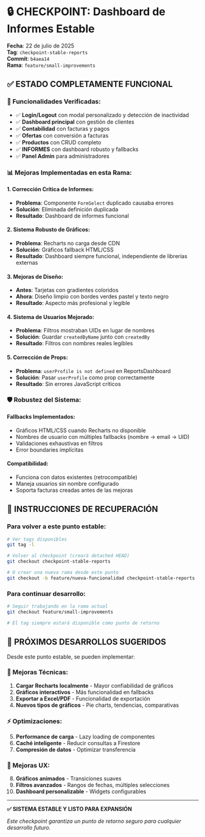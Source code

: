 # 🔒 CHECKPOINT: Dashboard de Informes Estable

**Fecha**: 22 de julio de 2025  
**Tag**: `checkpoint-stable-reports`  
**Commit**: `b4aea14`  
**Rama**: `feature/small-improvements`  

## ✅ ESTADO COMPLETAMENTE FUNCIONAL

### 🎯 Funcionalidades Verificadas:
- ✅ **Login/Logout** con modal personalizado y detección de inactividad
- ✅ **Dashboard principal** con gestión de clientes
- ✅ **Contabilidad** con facturas y pagos
- ✅ **Ofertas** con conversión a facturas  
- ✅ **Productos** con CRUD completo
- ✅ **INFORMES** con dashboard robusto y fallbacks
- ✅ **Panel Admin** para administradores

### 📊 Mejoras Implementadas en esta Rama:

#### **1. Corrección Crítica de Informes:**
- **Problema**: Componente `FormSelect` duplicado causaba errores
- **Solución**: Eliminada definición duplicada
- **Resultado**: Dashboard de informes funcional

#### **2. Sistema Robusto de Gráficos:**
- **Problema**: Recharts no carga desde CDN
- **Solución**: Gráficos fallback HTML/CSS
- **Resultado**: Dashboard siempre funcional, independiente de librerías externas

#### **3. Mejoras de Diseño:**
- **Antes**: Tarjetas con gradientes coloridos
- **Ahora**: Diseño limpio con bordes verdes pastel y texto negro
- **Resultado**: Aspecto más profesional y legible

#### **4. Sistema de Usuarios Mejorado:**
- **Problema**: Filtros mostraban UIDs en lugar de nombres
- **Solución**: Guardar `createdByName` junto con `createdBy`
- **Resultado**: Filtros con nombres reales legibles

#### **5. Corrección de Props:**
- **Problema**: `userProfile is not defined` en ReportsDashboard
- **Solución**: Pasar `userProfile` como prop correctamente
- **Resultado**: Sin errores JavaScript críticos

### 🛡️ Robustez del Sistema:

#### **Fallbacks Implementados:**
- Gráficos HTML/CSS cuando Recharts no disponible
- Nombres de usuario con múltiples fallbacks (nombre → email → UID)
- Validaciones exhaustivas en filtros
- Error boundaries implícitas

#### **Compatibilidad:**
- Funciona con datos existentes (retrocompatible)
- Maneja usuarios sin nombre configurado
- Soporta facturas creadas antes de las mejoras

## 🚀 INSTRUCCIONES DE RECUPERACIÓN

### Para volver a este punto estable:
```bash
# Ver tags disponibles
git tag -l

# Volver al checkpoint (creará detached HEAD)
git checkout checkpoint-stable-reports

# O crear una nueva rama desde este punto
git checkout -b feature/nueva-funcionalidad checkpoint-stable-reports
```

### Para continuar desarrollo:
```bash
# Seguir trabajando en la rama actual
git checkout feature/small-improvements

# El tag siempre estará disponible como punto de retorno
```

## 🎯 PRÓXIMOS DESARROLLOS SUGERIDOS

Desde este punto estable, se pueden implementar:

### **🔧 Mejoras Técnicas:**
1. **Cargar Recharts localmente** - Mayor confiabilidad de gráficos
2. **Gráficos interactivos** - Más funcionalidad en fallbacks
3. **Exportar a Excel/PDF** - Funcionalidad de exportación
4. **Nuevos tipos de gráficos** - Pie charts, tendencias, comparativas

### **⚡ Optimizaciones:**
5. **Performance de carga** - Lazy loading de componentes
6. **Caché inteligente** - Reducir consultas a Firestore
7. **Compresión de datos** - Optimizar transferencia

### **🎨 Mejoras UX:**
8. **Gráficos animados** - Transiciones suaves
9. **Filtros avanzados** - Rangos de fechas, múltiples selecciones
10. **Dashboard personalizable** - Widgets configurables

---

**✅ SISTEMA ESTABLE Y LISTO PARA EXPANSIÓN**

*Este checkpoint garantiza un punto de retorno seguro para cualquier desarrollo futuro.*

